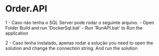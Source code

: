 # Order.API
1 - Caso não tenha o  SQL Server pode rodar o seguinte arquivo.
      - Open Folder Build and run 'DockerSql.bat'
      - Run 'RunAPI.bat' to Run the application
    
2 - Caso tenha instalado, apenas rodar a solução
      you need to open the solution and change the connection string.
      And run the solution

  

